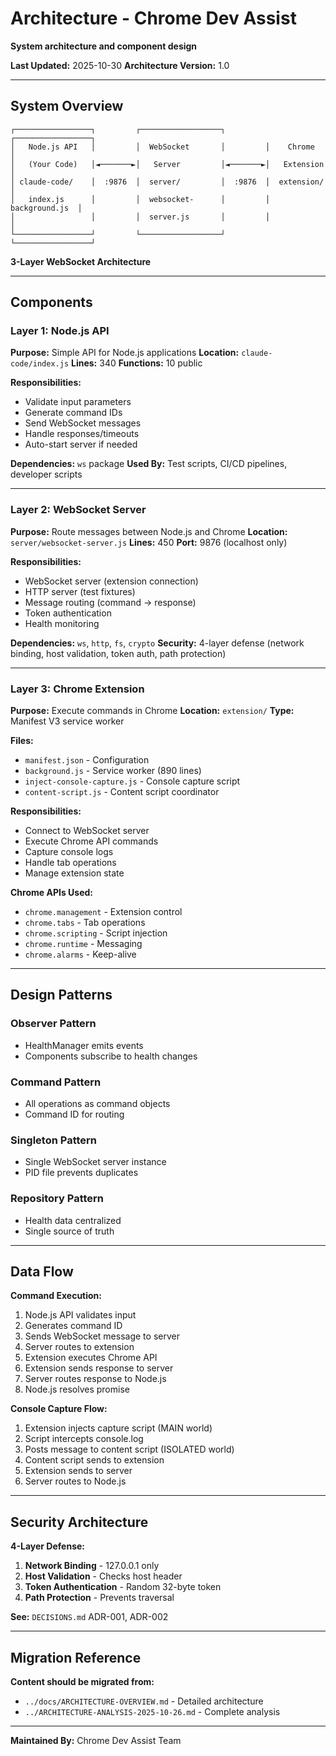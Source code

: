# Architecture - Chrome Dev Assist

**System architecture and component design**

**Last Updated:** 2025-10-30
**Architecture Version:** 1.0

---

## System Overview

```
┌─────────────────┐         ┌──────────────────┐         ┌─────────────────┐
│   Node.js API   │         │  WebSocket       │         │    Chrome       │
│   (Your Code)   │◄───────►│   Server         │◄───────►│   Extension     │
│ claude-code/    │  :9876  │  server/         │  :9876  │  extension/     │
│   index.js      │         │  websocket-      │         │  background.js  │
│                 │         │  server.js       │         │                 │
└─────────────────┘         └──────────────────┘         └─────────────────┘
```

**3-Layer WebSocket Architecture**

---

## Components

### Layer 1: Node.js API

**Purpose:** Simple API for Node.js applications
**Location:** `claude-code/index.js`
**Lines:** 340
**Functions:** 10 public

**Responsibilities:**

- Validate input parameters
- Generate command IDs
- Send WebSocket messages
- Handle responses/timeouts
- Auto-start server if needed

**Dependencies:** `ws` package
**Used By:** Test scripts, CI/CD pipelines, developer scripts

---

### Layer 2: WebSocket Server

**Purpose:** Route messages between Node.js and Chrome
**Location:** `server/websocket-server.js`
**Lines:** 450
**Port:** 9876 (localhost only)

**Responsibilities:**

- WebSocket server (extension connection)
- HTTP server (test fixtures)
- Message routing (command → response)
- Token authentication
- Health monitoring

**Dependencies:** `ws`, `http`, `fs`, `crypto`
**Security:** 4-layer defense (network binding, host validation, token auth, path protection)

---

### Layer 3: Chrome Extension

**Purpose:** Execute commands in Chrome
**Location:** `extension/`
**Type:** Manifest V3 service worker

**Files:**

- `manifest.json` - Configuration
- `background.js` - Service worker (890 lines)
- `inject-console-capture.js` - Console capture script
- `content-script.js` - Content script coordinator

**Responsibilities:**

- Connect to WebSocket server
- Execute Chrome API commands
- Capture console logs
- Handle tab operations
- Manage extension state

**Chrome APIs Used:**

- `chrome.management` - Extension control
- `chrome.tabs` - Tab operations
- `chrome.scripting` - Script injection
- `chrome.runtime` - Messaging
- `chrome.alarms` - Keep-alive

---

## Design Patterns

### Observer Pattern

- HealthManager emits events
- Components subscribe to health changes

### Command Pattern

- All operations as command objects
- Command ID for routing

### Singleton Pattern

- Single WebSocket server instance
- PID file prevents duplicates

### Repository Pattern

- Health data centralized
- Single source of truth

---

## Data Flow

**Command Execution:**

1. Node.js API validates input
2. Generates command ID
3. Sends WebSocket message to server
4. Server routes to extension
5. Extension executes Chrome API
6. Extension sends response to server
7. Server routes response to Node.js
8. Node.js resolves promise

**Console Capture Flow:**

1. Extension injects capture script (MAIN world)
2. Script intercepts console.log
3. Posts message to content script (ISOLATED world)
4. Content script sends to extension
5. Extension sends to server
6. Server routes to Node.js

---

## Security Architecture

**4-Layer Defense:**

1. **Network Binding** - 127.0.0.1 only
2. **Host Validation** - Checks host header
3. **Token Authentication** - Random 32-byte token
4. **Path Protection** - Prevents traversal

**See:** `DECISIONS.md` ADR-001, ADR-002

---

## Migration Reference

**Content should be migrated from:**

- `../docs/ARCHITECTURE-OVERVIEW.md` - Detailed architecture
- `../ARCHITECTURE-ANALYSIS-2025-10-26.md` - Complete analysis

---

**Maintained By:** Chrome Dev Assist Team
